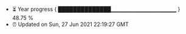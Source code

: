 - ⏳ Year progress { ██████████████▁▁▁▁▁▁▁▁▁▁▁▁▁▁▁▁ } 48.75 %
- ⏰ Updated on Sun, 27 Jun 2021 22:19:27 GMT

